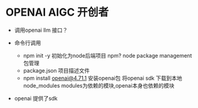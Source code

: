 # OPENAI AIGC 开创者

- 调用openai llm 接口？
- 命令行调用
    - npm  init  -y 初始化为node后端项目
        npm? node package management 包管理
    - package.json 项目描述文件
    - npm install openai@4.71.1 安装openai包
        将openai sdk 下载到本地 node_modules
        modules为依赖的模块,openai本身也依赖的模块
        

- openai 提供了sdk
